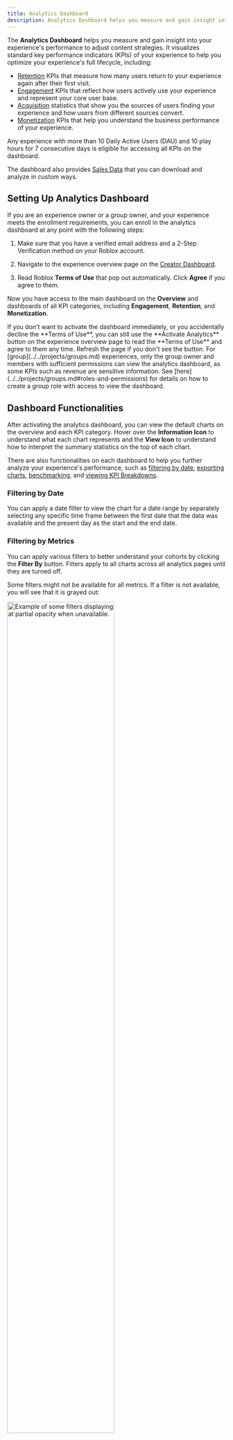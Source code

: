 ```yaml
---
title: Analytics Dashboard
description: Analytics Dashboard helps you measure and gain insight into your experience's performance.
---
```


The **Analytics Dashboard** helps you measure and gain insight into your experience's performance to adjust content strategies. It visualizes standard key performance indicators (KPIs) of your experience to help you optimize your experience's full lifecycle, including:

- [Retention](../../production/analytics/retention.md) KPIs that measure how many users return to your experience again after their first visit.
- [Engagement](../../production/analytics/engagement.md) KPIs that reflect how users actively use your experience and represent your core user base.
- [Acquisition](../../production/analytics/acquisition.md) statistics that show you the sources of users finding your experience and how users from different sources convert.
- [Monetization](../../production/analytics/monetization.md) KPIs that help you understand the business performance of your experience.

Any experience with more than 10 Daily Active Users (DAU) and 10 play hours for 7 consecutive days is eligible for accessing all KPIs on the dashboard.

The dashboard also provides [Sales Data](#sales-data) that you can download and analyze in custom ways.

## Setting Up Analytics Dashboard

If you are an experience owner or a group owner, and your experience meets the enrollment requirements, you can enroll in the analytics dashboard at any point with the following steps:

1. Make sure that you have a verified email address and a 2-Step Verification method on your Roblox account.

2. Navigate to the experience overview page on the [Creator Dashboard](https://create.roblox.com/dashboard/creations).

3. Read Roblox **Terms of Use** that pop out automatically. Click **Agree** if you agree to them.

Now you have access to the main dashboard on the **Overview** and dashboards of all KPI categories, including **Engagement**, **Retention**, and **Monetization**.

<Alert severity="info">
If you don't want to activate the dashboard immediately, or you accidentally decline the **Terms of Use**, you can still use the **Activate Analytics** button on the experience overview page to read the **Terms of Use** and agree to them any time. Refresh the page if you don't see the button.
</Alert>

<Alert severity="warning">
For [group](../../projects/groups.md) experiences, only the group owner and members with sufficient permissions can view the analytics dashboard, as some KPIs such as revenue are sensitive information. See [here](../../projects/groups.md#roles-and-permissions) for details on how to create a group role with access to view the dashboard.
</Alert>

## Dashboard Functionalities

After activating the analytics dashboard, you can view the default charts on the overview and each KPI category. Hover over the **Information Icon** to understand what each chart represents and the **View Icon** to understand how to interpret the summary statistics on the top of each chart.

There are also functionalities on each dashboard to help you further analyze your experience's performance, such as [filtering by date](#filtering-by-date), [exporting charts](#exporting-a-chart), [benchmarking](#benchmarking), and [viewing KPI Breakdowns](#viewing-kpi-breakdowns).

### Filtering by Date

You can apply a date filter to view the chart for a date range by separately selecting any specific time frame between the first date that the data was available and the present day as the start and the end date.

### Filtering by Metrics

You can apply various filters to better understand your cohorts by clicking the **Filter By** button. Filters apply to all charts across all analytics pages until they are turned off.

Some filters might not be available for all metrics. If a filter is not available, you will see that it is grayed out:

   <img src="../../assets/analytics/analytics-dashboard/Metrics-Unavailable.png" alt="Example of some filters displaying at partial opacity when unavailable." width="70%" />

You can filter by the following metrics:

<table><thead>
  <tr>
    <th>**Filter Type**</th>
    <th>**Subcategories**</th>
    <th>**Usage**</th>
  </tr></thead>
<tbody>
  <tr>
    <td>Age Group</td>
    <td>&lt;9, 9-12, 13-17, 18+</td>
    <td>Analyze latest trends across different age groups.</td>
  </tr>
  <tr>
    <td>Platform</td>
    <td>Computer, Phone, Tablet, VR and Console. Users might be double counted if they use more than one device.</td>
    <td>Analyze latest trends across different platforms.</td>
  </tr>
  <tr>
    <td>OS (Operating System)</td>
    <td>Android, iOS, Xbox One, OSX, Playstation and Windows.</td>
    <td>Analyze latest trends across different OS types. Users might be double counted if they use more than one device.</td>
  </tr>
  <tr>
    <td>Country </td>
    <td>All countries</td>
    <td>Analyze latest trends across different countries</td>
  </tr>
  <tr>
    <td>Language </td>
    <td>All languages</td>
    <td>Analyze which languages are popular across your users to help prioritize localization efforts. You can also see the impacts of adding translation for different languages.</td>
  </tr>
  <tr>
    <td>New vs. returning</td>
    <td>New, returning</td>
    <td>Analyze how new and returning users are engaging with your experiences. </td>
  </tr>
  <tr>
    <td>Gender</td>
    <td>Female, male, unknown</td>
    <td>Analyze how female, male, and unknown gender demographics are engaging with your experiences. </td>
  </tr>
  <tr>
    <td>Memory group (only applicable to some performance metrics)</td>
    <td>&lt;2GB, 2GB-4GB, 4GB-8GB, 8GB+</td>
    <td>Analyze how your experience is performing across different devices. You can identify under-performing devices and focus on improving performance.</td>
  </tr>
  <tr>
    <td>Acquisition Source (only applicable to acquisition metrics)</td>
    <td>Home recommendations, home other, search, friends, teleport, sponsored ads</td>
    <td>Analyze how users from different acquisition sources engage with your experience.</td>
  </tr>
</tbody></table>

### Explore Mode

Use the **Explore** button on the top-right corner of the chart to switch to a single chart view. In this view, you can apply different filters and breakdowns to explore under-performing segments and areas of opportunity. If you are using [custom fields](./custom-fields.md), you can filter by additional unique dimensions unique to your experience.

<figure>
   <img src="../../assets/analytics/analytics-dashboard/Explore-Mode.png" alt="Analytics chart with top-right corner annotated to indicate explore mode button" />
<figcaption><center>To access Explore mode, click the Explore icon on the top right of the chart.</center></figcaption>
</figure>

<br />

<figure>
   <img src="../../assets/analytics/analytics-dashboard/Explore-Mode-Preview.png" alt="Analytics chart with additional dropdowns and filters." />
<figcaption><center>Explore mode provides additional filters and breakdowns to further analyze and compare data points.</center></figcaption>
</figure>

### Exporting a Chart

To export a chart to use with other data analytics tools, click the **Export Button** and save the metrics in a `.csv` file. The file includes timestamps and values of each datapoint per KPI.

<Alert severity="info">
You can't export the chart data for the given KPI chart if you don't have any data for your experience. This is due to either you enroll in the dashboard for less than 48 hours or you don't have any users for the given timeframe.
</Alert>

### Benchmarking

Benchmarking is the process of measuring your experience's KPIs and comparing them to other experiences on Roblox. With benchmarks displayed on your dashboard, you can monitor the performance of your experience's analytics KPIs among experiences on Roblox to adjust your content strategy and set appropriate goals for improvement.

For KPIs relevant to specific aspects of your user behavior, the analytics dashboard provides **similar experience benchmarks**. Depending on the availability, you might see:

- **Similar experiences** benchmarks if the model finds enough similar games, such as those on the recommended experiences section on your Experience Details Page.
- **Genre** benchmarks if the model cannot find enough similar experiences but your game has an internal genre.
- **All experiences** benchmarks if your game hasn't been labeled with a genre yet.

Your experience may transition from one benchmark set to another as we gather more data to help you compare your experience with the most relevant experiences with at least 100 daily active users. Benchmarks for similar experiences update daily to reflect the most relevant experiences for your user base.

When your benchmark sets update, such as **Genre** updating to **Similar Experience**, the dashboard adds annotations in the charts to identify when your experience transitions from one benchmark set to another.

<img src="../../assets/analytics/analytics-dashboard/benchmark-transition.png" width= "100%" alt="An example graph showing icon indicating transition from Genre benchmarks to Similar Experiences benchmarks." />

Available KPIs for similar experience benchmarks include:

- **Retention** - All KPIs
- **Engagement**- Average Session Time
- **Monetization** - Average Revenue per Paying Users (ARPPU), Average Revenue per DAU (ARPDAU), Conversion Rate (CVR)
- **Acquisition** - Qualified Play Through Rate

Each of these KPIs shows its similar experience benchmark in the 50th - 90th percentile range. For example, if you see your Day 1 Retention benchmark's 50th - 90th percentile is 12.4% - 24.1%, it means that:

- 50% of similar experiences have a Day 1 Retention of 12.4% or lower.
- 10% of similar experiences have a Day 1 Retention of 24.1% or higher.

<img src="../../assets/analytics/analytics-dashboard/benchmark-similar-exp.png" width= "100%" alt="An example shows the D7 retention chart with similar experience benchmarking." />

For KPIs on your experience's overall success, the analytics dashboard uses the top 1000 experiences with the highest total playtime on rolling 30 days as the benchmarking pool, excluding experiences that are less than 30 days old. Each of these KPIs has **Top 200**, **Top 500**, and **Top 1000** as benchmarking tiers. The dashboard displays the appropriate tier for your experience based on your experience's engagement metrics and updates them on a daily basis,

### Viewing KPI Breakdowns

You can apply a breakdown to analyze each chart in a more specific category by clicking the **Breakdown by** and toggling between the breakdown types, including **Age Group**, **Platform**, **OS**, **Country**, and **Language**. The following table explains the subcategories and usage of each breakdown type. You might also see an "Unknown" subcategory refers to users without relevant data.

<table>
<thead>
  <tr>
    <th>Breakdown Type</th>
    <th>Subcategories</th>
    <th>Usage</th>
  </tr>
</thead>
<tbody>
  <tr>
    <td>Age Group</td>
    <td>13 and Under, 13 through Under 18, 18 and Over. </td>
    <td>Understand latest trends across different age groups.</td>
  </tr>
  <tr>
    <td>Platform</td>
    <td>Computer, Phone, Tablet, and Console. Users might be double counted if they use more than one device.</td>
    <td>Understand latest trends across different platforms.</td>
  </tr>
  <tr>
    <td>OS (Operating System)</td>
    <td>Android, iOS, Xbox one, OSX, and Windows. Users might be double counted if they use more than one device.</td>
    <td>Understand latest trends across different OS types.</td>
  </tr>
    <tr>
    <td>Country (top 5)</td>
    <td>The top 5 countries where your experience has the most Daily Active Users, an "Other" category as the aggregate of all other countries where you have users, and the total number of Daily Active Users.</td>
    <td>Understand latest trends across the top 5 countries where your experience is most popular.</td>
  </tr>
  <tr>
    <td>Language (top 5)</td>
    <td>The top 5 languages where your experience has the most Daily Active Users, an "Other" category as the aggregate of all other languages where you have users based on their playtime instead of the languages you offer, and the total number of Daily Active Users.</td>
    <td>Understand which languages are most popular across your users to help prioritize localization efforts. You can also see the impacts of adding translation for different languages.</td>
  </tr>
</tbody>
</table>

## Sales Data

Sales data download is one of the Roblox analytics offerings that can help you view and analyze your asset and developer product sales in your desired way.

### Accessing Sales Data

Roblox automatically generates a `.csv` (comma-separated values) file for your sales data and updates it every 48 hours. You can download and customize it to fit your analytics tactics. To access the file:

1. In your [Account Info Settings](https://www.roblox.com/my/account#!/info), add and verify your email address for receiving the data download link.
2. In your [Security Settings](https://www.roblox.com/my/account#!/security), set up an **Authenticator App** as the 2-Step Verification method for your account.
3. Navigate to your or your group's transactions page.

   1. For your personal sales data, navigate to the [My Transactions](https://www.roblox.com/transactions) page.
   2. For your group's sales data:
      1. Navigate to the [Groups](https://www.roblox.com/groups) page and select the target group.
      2. Click the **&ctdot;** button on the group banner and select **Configure Group**.
      3. In the navigation menu, hover over **Revenue** to show the dropdown and then select **Sales**.

4. From the **Type of Transaction** dropdown, select **Sales of Goods**. Then click the **Download Data** button.

   <img src="../../assets/analytics/sales-of-good.png" width="80%" />

5. On the prompted calendar, select a calendar month of sales data to download. You can choose any month from the current date to up to two years ago. If you choose the current month, the file will include all available data of the partial month.

   <img src="../../assets/analytics/sales-data-calendar.png" width= "45%" />

6. In your inbox of your verified email address, you receive an email with a link to download a `.zip` file that contains your sales data in `.csv` format. The link will expire after 48 hours.

7. You can use the `.csv` sales data sheet to analyze the data in your desired way to meet your specific business needs. For example, you can filter to display only sale records with pending Robux to release to you, so you can calculate the timeline and amount of your sales payout to make decisions on when to [exchange earned Robux for real-world currency (DevEx)](../../production/earning-on-roblox.md#the-developer-exchange-program) or pay your collaborators.

### Sales Data Attributes

On the `.csv` sales data sheet, each sold item has the following attributes and metrics:

| Attribute          | Description                                                                                                                                                                                                             | Example                               |
| ------------------ | ----------------------------------------------------------------------------------------------------------------------------------------------------------------------------------------------------------------------- | ------------------------------------- |
| Buyer User ID      | User ID of the user who purchased the item.                                                                                                                                                                             | `123456789`                           |
| Sale Date and Time | Date and time of the transaction in UTC.                                                                                                                                                                                | `2022-07-15T19:04:30.397Z`            |
| Sale Location      | The location in which the user bought the item, such as an experience and the Marketplace.                                                                                                                              | `WebSite`, `Marketplace`, `Game`      |
| Universe ID        | The unique identifier of the experience that the purchased item belongs to. Only applicable for items that belong to an experience, like a game pass.                                                                   | `987654321`                           |
| Universe           | The name of the experience that the purchased item belongs to. Only applicable for items that belong to an experience, like a game pass.                                                                                | `My Awesome Experience`               |
| Asset ID           | The unique identifier of the item.                                                                                                                                                                                      | `234565432`                           |
| Asset Name         | The name of the item.                                                                                                                                                                                                   | `My Avatar Shirt`, `My Server`        |
| Asset Type         | The type of the item, which can be a [Roblox asset type](../../projects/assets/index.md#asset-types) or a [Developer Product](../../production/monetization/developer-products.md) type.                                | `Game Pass`, `Private Server`, `Mesh` |
| Hold Status        | The status of whether Robux from this sale have been released to you or are still in a hold.                                                                                                                            | `Released`, `Held`, `Cancelled`       |
| Revenue            | The amount of Robux you receive for the purchase, which is the item listing price excluding any [Marketplace Fees](../../marketplace/marketplace-fees-and-commissions.md), Affiliate Fees, and Recurring Group Payouts. | `50`                                  |
| Price              | The item listing price, which is the amount of Robux that the buyer paid for the purchase.                                                                                                                              | `10`                                  |
